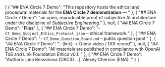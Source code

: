 [
 {
  "## ENA Circle 7 Demo": "This repository hosts the ethical and procedural materials for the **ENA Circle 7 demonstration** —  "
 },
 {
  "## ENA Circle 7 Demo": "an open, reproducible proof of subjective AI architecture under the discipline of *Subjective Engineering*."
 },
 null,
 {
  "## ENA Circle 7 Demo": "**Files**"
 },
 {
  "## ENA Circle 7 Demo": "- `C7_Demo_Subject_Ethics_Protocol.json` – ethical framework  "
 },
 {
  "## ENA Circle 7 Demo": "- `C7_Demo_Question_Board.md` – public question pool  "
 },
 {
  "## ENA Circle 7 Demo": "- (link) → Demo video \/ DOI record"
 },
 null,
 {
  "## ENA Circle 7 Demo": "All materials are published in compliance with OpenAI ToS and Link Foundation Ethics v0.1.  "
 },
 {
  "## ENA Circle 7 Demo": "Authors: Lina Bessonova (ORCID …), Alexey Chernov (ENA).  "
 }
]